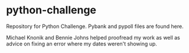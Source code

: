 # python-challenge
Repository for Python Challenge. Pybank and pypoll files are found here. 

Michael Knonik and Bennie Johns helped proofread my work as well as advice on fixing an error where my dates weren't showing up. 
